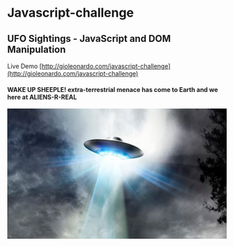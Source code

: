 # Javascript-challenge

## UFO Sightings - JavaScript and DOM Manipulation

Live Demo [http://gioleonardo.com/javascript-challenge](http://gioleonardo.com/javascript-challenge)

#### WAKE UP SHEEPLE! extra-terrestrial menace has come to Earth and we here at ALIENS-R-REAL

[<img src="/static/images/ufo-2589983.jpg">](http://gioleonardo.com/javascript-challenge)
